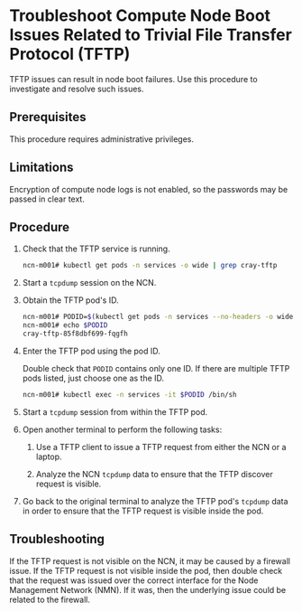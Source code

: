 # Troubleshoot Compute Node Boot Issues Related to Trivial File Transfer Protocol \(TFTP\)

TFTP issues can result in node boot failures. Use this procedure to investigate and resolve such issues.

## Prerequisites

This procedure requires administrative privileges.

## Limitations

Encryption of compute node logs is not enabled, so the passwords may be passed in clear text.

## Procedure

1. Check that the TFTP service is running.

    ```bash
    ncn-m001# kubectl get pods -n services -o wide | grep cray-tftp
    ```

1. Start a `tcpdump` session on the NCN.

1. Obtain the TFTP pod's ID.

    ```bash
    ncn-m001# PODID=$(kubectl get pods -n services --no-headers -o wide | grep cray-tftp | awk '{print $1}')
    ncn-m001# echo $PODID
    cray-tftp-85f8dbf699-fqgfh
    ```

1. Enter the TFTP pod using the pod ID.

    Double check that `PODID` contains only one ID. If there are multiple TFTP pods listed, just choose one as the ID.

    ```bash
    ncn-m001# kubectl exec -n services -it $PODID /bin/sh
    ```

1. Start a `tcpdump` session from within the TFTP pod.

1. Open another terminal to perform the following tasks:

    1. Use a TFTP client to issue a TFTP request from either the NCN or a laptop.

    1. Analyze the NCN `tcpdump` data to ensure that the TFTP discover request is visible.

1. Go back to the original terminal to analyze the TFTP pod's `tcpdump` data in order to ensure that the TFTP request is visible inside the pod.

## Troubleshooting

If the TFTP request is not visible on the NCN, it may be caused by a firewall issue. If the TFTP request is not visible inside the pod,
then double check that the request was issued over the correct interface for the Node Management Network \(NMN\). If it was, then the
underlying issue could be related to the firewall.
